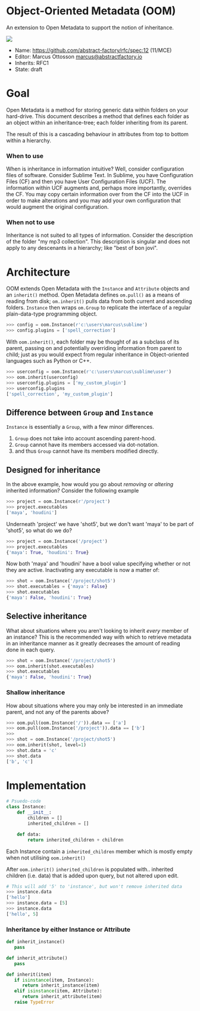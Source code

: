 # Object-Oriented Metadata (OOM)

An extension to Open Metadata to support the notion of inheritance.

![](https://dl.dropbox.com/s/2eyg655o4cws97t/oom_place_v001.png)

* Name: https://github.com/abstract-factory/rfc/spec:12 (11/MCE)
* Editor: Marcus Ottosson <marcus@abstractfactory.io>
* Inherits: RFC1
* State: draft

# Goal

Open Metadata is a method for storing generic data within folders on your hard-drive. This document describes a method that defines each folder as an object within an inheritance-tree; each folder inheriting from its parent.

The result of this is a cascading behaviour in attributes from top to bottom within a hierarchy.

### When to use

When is inheritance in information intuitive? Well, consider configuration files of software. Consider Sublime Text. In Sublime, you have Configuration Files (CF) and then you have User Configuration Files (UCF). The information within UCF augments and, perhaps more importantly, overrides the CF. You may copy certain information over from the CF into the UCF in order to make alterations and you may add your own configuration that would augment the original configuration.

### When not to use

Inheritance is not suited to all types of information. Consider the description of the folder "my mp3 collection". This description is singular and does not apply to any descenants in a hierarchy; like "best of bon jovi".

# Architecture

OOM extends Open Metadata with the `Instance` and `Attribute` objects and an `inherit()` method. Open Metadata defines `om.pull()` as a means of reading from disk; `om.inherit()` pulls data from both current and ascending folders. `Instance` then wraps `om.Group` to replicate the interface of a regular plain-data-type programming object.

```python
>>> config = oom.Instance(r'c:\users\marcus\sublime')
>>> config.plugins = ['spell_correction']
```

With `oom.inherit()`, each folder may be thought of as a subclass of its parent, passing on and potentially overriding information from parent to child; just as you would expect from regular inheritance in Object-oriented languages such as Python or C++.

```python
>>> userconfig = oom.Instance(r'c:\users\marcus\sublime\user')
>>> oom.inherit(userconfig)
>>> userconfig.plugins = ['my_custom_plugin']
>>> userconfig.plugins
['spell_correction', 'my_custom_plugin']
```

## Difference between `Group` and `Instance`

`Instance` is essentially a `Group`, with a few minor differences.

1. `Group` does not take into account ascending parent-hood.
2. `Group` cannot have its members accessed via dot-notation.
3. and thus `Group` cannot have its members modified directly.

## Designed for inheritance

In the above example, how would you go about *removing* or *altering* inherited information? Consider the following example

```python
>>> project = oom.Instance(r'/project')
>>> project.executables
['maya', 'houdini']
```

Underneath 'project' we have 'shot5', but we don't want 'maya' to be part of 'shot5', so what do we do?

```python
>>> project = oom.Instance('/project')
>>> project.executables
{'maya': True, 'houdini': True}
```

Now both 'maya' and 'houdini' have a bool value specifying whether or not they are active. Inactivating any executable is now a matter of:

```python
>>> shot = oom.Instance('/project/shot5')
>>> shot.executables = {'maya': False}
>>> shot.executables
{'maya': False, 'houdini': True}
```

## Selective inheritance

What about situations where you aren't looking to inherit *every* member of an instance? This is the recommended way with which to retrieve metadata in an inheritance manner as it greatly decreases the amount of reading done in each query.

```python
>>> shot = oom.Instance('/project/shot5')
>>> oom.inherit(shot.executables)
>>> shot.executables
{'maya': False, 'houdini': True}
```

### Shallow inheritance

How about situations where you may only be interested in an immediate parent, and not any of the parents above?

```python
>>> oom.pull(oom.Instance('/')).data == ['a']
>>> oom.pull(oom.Instance('/project')).data == ['b']
>>>
>>> shot = oom.Instance('/project/shot5')
>>> oom.inherit(shot, level=1)
>>> shot.data = 'c'
>>> shot.data
['b', 'c']
```

# Implementation

```python
# Psuedo-code
class Instance:
	def __init__:
		children = []
		inherited_children = []

	def data:
		return inherited_children + children

```

Each Instance contain a `inherited_children` member which is mostly empty when not utilising `oom.inherit()`

After `oom.inherit()` `inherited_children` is populated with.. inherited children (i.e. data) that is added upon query, but not altered upon edit.

```python
# This will add '5' to 'instance', but won't remove inherited data
>>> instance.data
['hello']
>>> instance.data = [5]
>>> instance.data
['hello', 5]
```

### Inheritance by either Instance or Attribute

```python
def inherit_instance()
   pass

def inherit_attribute()
   pass

def inherit(item)
   if isinstance(item, Instance):
      return inherit_instance(item)
   elif isinstance(item, Attribute):
      return inherit_attribute(item)
   raise TypeError
```